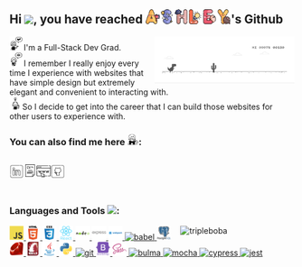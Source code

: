 ## Hi <img width="8%" src="https://media.giphy.com/media/hvRJCLFzcasrR4ia7z/giphy.gif" />, you have reached <img width="5%" src="./icons/a.png" ><img width="5%" src="./icons/s.png"><img width="5%" src="./icons/h.png"><img width="5%" src="./icons/l.png"><img width="5%" src="./icons/e.png"><img width="5%" src="./icons/y.png">'s Github 

<img align="right" src="./icons/dino.gif" width="49%" />
<div>
<img width="5%" src="./icons/pCheck.png"/>I'm a Full-Stack Dev Grad.<br>
<img width="5%" src="./icons/pEye.png">I remember I really enjoy every time I experience with websites that have simple design but extremely elegant and convenient to interacting with.<br>
<img width="4.5%" src="./icons/pLight.png">So I decide to get into the career that I can build those websites for other users to experience with.<br>

### You can also find me here <img width="4%" src="./icons/pSearch.png"/>:
[<img align="left" width="5%" alt="PhgAnh | LinkedIn" src="./icons/linkedin.png"/>][linkedin]
[<img align="left" width="4.5%" src="./icons/resume.png" />][resume]
[<img align="left" width="5%" src="./icons/link.png"/>][portfolio]
[<img align="left" width="5%" alt="PhgAnh | Github" src="./icons/github.png"/>][other github]
<br></br>
----
### Languages and Tools <img width="3%" src="https://cdn-icons-png.flaticon.com/512/7206/7206289.png"/>:
<img align="right" width="40%" src="https://github-readme-stats.vercel.app/api/top-langs?username=tripleboba&show_icons=true&locale=en&layout=compact&theme=graywhite" alt="tripleboba" />
<div>
<a href="https://developer.mozilla.org/en-US/docs/Web/JavaScript" target="_blank" rel="noreferrer"> <img src="https://raw.githubusercontent.com/devicons/devicon/master/icons/javascript/javascript-original.svg" alt="javascript" width="5%"/> </a>
<a href="https://www.w3.org/html/" target="_blank" rel="noreferrer"> <img src="https://raw.githubusercontent.com/devicons/devicon/master/icons/html5/html5-original-wordmark.svg" alt="html5" width="5%"/> </a>
<a href="https://www.w3schools.com/css/" target="_blank" rel="noreferrer"> <img src="https://raw.githubusercontent.com/devicons/devicon/master/icons/css3/css3-original-wordmark.svg" alt="css3" width="5%"/> </a>
<a href="https://reactjs.org/" target="_blank" rel="noreferrer"> <img src="https://raw.githubusercontent.com/devicons/devicon/master/icons/react/react-original-wordmark.svg" alt="react" width="5%"/> </a>
<a href="https://nodejs.org" target="_blank" rel="noreferrer"> <img src="https://raw.githubusercontent.com/devicons/devicon/master/icons/nodejs/nodejs-original-wordmark.svg" alt="nodejs" width="5%"/> </a>
<a href="https://expressjs.com" target="_blank" rel="noreferrer"> <img src="https://raw.githubusercontent.com/devicons/devicon/master/icons/express/express-original-wordmark.svg" alt="express" width="5%"/> </a>
<a href="https://webpack.js.org" target="_blank" rel="noreferrer"> <img src="https://raw.githubusercontent.com/devicons/devicon/d00d0969292a6569d45b06d3f350f463a0107b0d/icons/webpack/webpack-original-wordmark.svg" alt="webpack" width="5%"/> </a>
<a href="https://babeljs.io/" target="_blank" rel="noreferrer"> <img src="https://www.vectorlogo.zone/logos/babeljs/babeljs-icon.svg" alt="babel" width="5%"/> </a>
<a href="https://www.postgresql.org" target="_blank" rel="noreferrer"> <img src="https://raw.githubusercontent.com/devicons/devicon/master/icons/postgresql/postgresql-original-wordmark.svg" alt="postgresql" width="5%"/> </a>
<a href="https://www.ruby-lang.org/en/" target="_blank" rel="noreferrer"> <img src="https://raw.githubusercontent.com/devicons/devicon/master/icons/ruby/ruby-original.svg" alt="ruby" width="5%"/> </a>
<a href="https://rubyonrails.org" target="_blank" rel="noreferrer"> <img src="https://raw.githubusercontent.com/devicons/devicon/master/icons/rails/rails-original-wordmark.svg" alt="rails" width="5%"/> </a>
<a href="https://www.java.com" target="_blank" rel="noreferrer"> <img src="https://raw.githubusercontent.com/devicons/devicon/master/icons/java/java-original.svg" alt="java" width="5%"/> </a>
<a href="https://www.python.org" target="_blank" rel="noreferrer"> <img src="https://raw.githubusercontent.com/devicons/devicon/master/icons/python/python-original.svg" alt="python" width="5%"/> </a>
<a href="https://git-scm.com/" target="_blank" rel="noreferrer"> <img src="https://www.vectorlogo.zone/logos/git-scm/git-scm-icon.svg" alt="git" width="5%"/> </a>
<a href="https://getbootstrap.com" target="_blank" rel="noreferrer"> <img src="https://raw.githubusercontent.com/devicons/devicon/master/icons/bootstrap/bootstrap-plain-wordmark.svg" alt="bootstrap" width="5%"/> </a>
<a href="https://sass-lang.com" target="_blank" rel="noreferrer"> <img src="https://raw.githubusercontent.com/devicons/devicon/master/icons/sass/sass-original.svg" alt="sass" width="5%"/> </a>
<a href="https://bulma.io/" target="_blank" rel="noreferrer"> <img src="https://raw.githubusercontent.com/gilbarbara/logos/804dc257b59e144eaca5bc6ffd16949752c6f789/logos/bulma.svg" alt="bulma" width="5%"/> </a>
<a href="https://mochajs.org" target="_blank" rel="noreferrer"> <img src="https://www.vectorlogo.zone/logos/mochajs/mochajs-icon.svg" alt="mocha" width="5%"/> </a>
<a href="https://www.cypress.io" target="_blank" rel="noreferrer"> <img src="https://raw.githubusercontent.com/simple-icons/simple-icons/6e46ec1fc23b60c8fd0d2f2ff46db82e16dbd75f/icons/cypress.svg" alt="cypress" width="5%"/> </a>
<a href="https://jestjs.io" target="_blank" rel="noreferrer"> <img src="https://www.vectorlogo.zone/logos/jestjsio/jestjsio-icon.svg" alt="jest" width="5%"/> </a>


[linkedin]: https://linkedin.com/in/phganh
[resume]: https://bit.ly/3NS3fXs
[portfolio]: https://phganh.dev
[other github]: https://github.com/phganh

<!-- <p align="center" width="100%">
  <img width="4%" src="https://github.githubassets.com/images/mona-loading-default.gif"></img>
</p> -->
<!-- <img width="4%" src="https://cdn-icons-png.flaticon.com/512/7206/7206271.png"/> -->